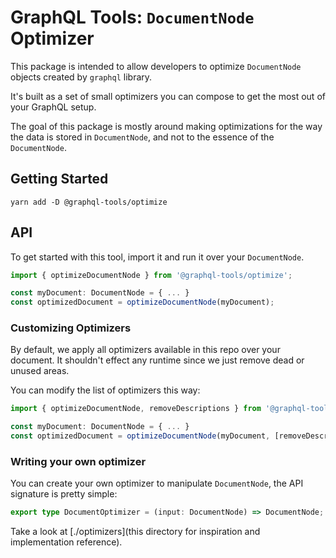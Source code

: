 # GraphQL Tools: `DocumentNode` Optimizer

This package is intended to allow developers to optimize `DocumentNode` objects created by `graphql` library.

It's built as a set of small optimizers you can compose to get the most out of your GraphQL setup.

The goal of this package is mostly around making optimizations for the way the data is stored in `DocumentNode`, and not to the essence of the `DocumentNode`.

## Getting Started

    yarn add -D @graphql-tools/optimize

## API

To get started with this tool, import it and run it over your `DocumentNode`.

```ts
import { optimizeDocumentNode } from '@graphql-tools/optimize';

const myDocument: DocumentNode = { ... }
const optimizedDocument = optimizeDocumentNode(myDocument);
```

### Customizing Optimizers

By default, we apply all optimizers available in this repo over your document. It shouldn't effect any runtime since we just remove dead or unused areas.

You can modify the list of optimizers this way:

```ts
import { optimizeDocumentNode, removeDescriptions } from '@graphql-tools/optimize';

const myDocument: DocumentNode = { ... }
const optimizedDocument = optimizeDocumentNode(myDocument, [removeDescriptions]);
```

### Writing your own optimizer

You can create your own optimizer to manipulate `DocumentNode`, the API signature is pretty simple:

```ts
export type DocumentOptimizer = (input: DocumentNode) => DocumentNode;
```

Take a look at [./optimizers](this directory for inspiration and implementation reference).
